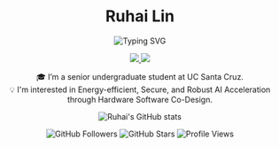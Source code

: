 <h1 align="center">Ruhai Lin</h1>

<!-- 🔤 多行动态打字效果 -->
<p align="center">
  <img src="https://readme-typing-svg.demolab.com?font=Fira+Code&size=24&pause=1000&color=F70000&center=true&vCenter=true&width=600&lines=Hello+There%2C+This+Is+Ruhai;Sudo+Welcome" alt="Typing SVG" />
</p>

<!-- 🌐 社交链接 -->
<p align="center">
  <a href="https://www.linkedin.com/in/ruhai-lin-879931229/" target="_blank">
    <img src="https://img.shields.io/badge/LinkedIn-blue?logo=linkedin&logoColor=white&style=for-the-badge" />
  </a>
  <a href="https://scholar.google.com/citations?user=JfmfsWgAAAAJ&hl" target="_blank">
    <img src="https://img.shields.io/badge/Google_Scholar-4285F4?logo=google-scholar&logoColor=white&style=for-the-badge" />
  </a>
</p>

<!-- 🧑‍💻 简短自我介绍 -->
<p align="center">
  🎓 I’m a senior undergraduate student at UC Santa Cruz.<br>
  💡 I'm interested in Energy-efficient, Secure, and Robust AI Acceleration through Hardware Software Co-Design.
</p>

<!-- 📊 GitHub 动态数据 -->
<p align="center">
  <img src="https://github-readme-stats.vercel.app/api?username=ruhai-lin&show_icons=true&theme=radical" alt="Ruhai's GitHub stats" />
</p>

<!-- 🔢 关注、Star、访问量 -->
<p align="center">
  <img src="https://img.shields.io/github/followers/ruhai-lin?label=Follow&style=for-the-badge&color=blue" alt="GitHub Followers" />
  <img src="https://img.shields.io/github/stars/ruhai-lin?label=Stars&style=for-the-badge&color=brightgreen" alt="GitHub Stars" />
  <img src="https://komarev.com/ghpvc/?username=ruhai-lin&style=for-the-badge&color=yellow" alt="Profile Views" />
</p>

